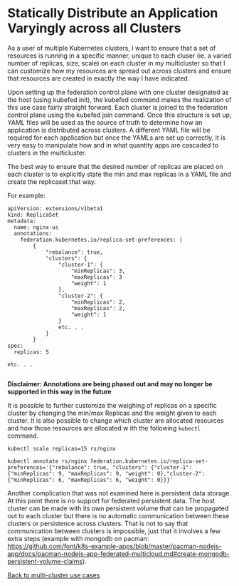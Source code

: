 # Statically Distribute an Application Varyingly across all Clusters
 
As a user of multiple Kubernetes clusters, I want to ensure that a set of resources is running in a specific manner, unique to each cluser (ie. a varied number of replicas, size, scale) on each cluster in my multicluster so that I can customize how my resources are spread out across clusters and ensure that resources are created in exactly the way I have indicated.
 
Upon setting up the federation control plane with one cluster designated as the host (using kubefed init), the kubefed command makes the realization of this use case fairly straight forward. Each cluster is joined to the federation control plane using the kubefed join command. Once this structure is set up, YAML files will be used as the source of truth to determine how an application is distributed across clusters. A different YAML file will be required for each application but once the YAMLs are set up correctly, it is very easy to manipulate how and in what quantity apps are cascaded to clusters in the multicluster. 

The best way to ensure that the desired number of replicas are placed on each cluster is to explicitly state the min and max replicas in a YAML file and create the replicaset that way.  

For example:

```
apiVersion: extensions/v1beta1
kind: ReplicaSet
metadata:
  name: nginx-us
  annotations:
    federation.kubernetes.io/replica-set-preferences: |
        {
            "rebalance": true,
            "clusters": {
                "cluster-1": {
                    "minReplicas": 3,
                    "maxReplicas": 3
                    "weight": 1
                },
                "cluster-2": {
                    "minReplicas": 2,
                    "maxReplicas": 2,
                    "weight": 1
                }
                etc. . .
            }
        }
spec:
  replicas: 5

etc. . .


```
**Disclaimer: Annotations are being phased out and may no longer be supported in this way in the future**

It is possible to further customize the weighing of replicas on a specific cluster by changing the min/max Replicas and the weight given to each cluster. It is also possible
to change which cluster are allocated resources and how those resources are allocated w
ith the following `kubectl` command.


```
kubectl scale replicas=15 rs/nginx 

kubectl annotate rs/nginx federation.kubernetes.io/replica-set-preferences='{"rebalance": true, "clusters": {"cluster-1": {"minReplicas": 9, "maxReplicas": 9, "weight": 0},"cluster-2": {"minReplicas": 6, "maxReplicas": 6, "weight": 0}}}'
```

Another complication that was not examined here is persistent data storage. At this point there is no support for federated persistent data. The host cluster can be made with its own persistent volume that can be propagated out to each cluster but there is no automatic communication between these clusters or persistence across clusters. That is not to say that communication between clusters is impossible, just that it involves a few extra steps (example with mongodb on pacman: https://github.com/font/k8s-example-apps/blob/master/pacman-nodejs-app/docs/pacman-nodejs-app-federated-multicloud.md#create-mongodb-persistent-volume-claims).

[Back to multi-cluster use cases](../README.md#multi-cluster-use-cases-1)

